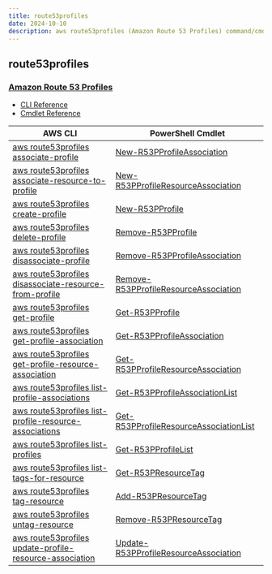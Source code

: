 ```yaml
---
title: route53profiles
date: 2024-10-10
description: aws route53profiles (Amazon Route 53 Profiles) command/cmdlet list.
---
```


## route53profiles

### [Amazon Route 53 Profiles](https://aws.amazon.com/route53/)

* [CLI Reference](https://awscli.amazonaws.com/v2/documentation/api/latest/reference/route53profiles/index.html)
* [Cmdlet Reference](https://docs.aws.amazon.com/powershell/latest/reference/items/Route53Profiles_cmdlets.html)

|AWS CLI|PowerShell Cmdlet|
|----|----|
|[aws route53profiles associate-profile](https://awscli.amazonaws.com/v2/documentation/api/latest/reference/route53profiles/associate-profile.html)|[New-R53PProfileAssociation](https://docs.aws.amazon.com/powershell/latest/reference/items/New-R53PProfileAssociation.html)|
|[aws route53profiles associate-resource-to-profile](https://awscli.amazonaws.com/v2/documentation/api/latest/reference/route53profiles/associate-resource-to-profile.html)|[New-R53PProfileResourceAssociation](https://docs.aws.amazon.com/powershell/latest/reference/items/New-R53PProfileResourceAssociation.html)|
|[aws route53profiles create-profile](https://awscli.amazonaws.com/v2/documentation/api/latest/reference/route53profiles/create-profile.html)|[New-R53PProfile](https://docs.aws.amazon.com/powershell/latest/reference/items/New-R53PProfile.html)|
|[aws route53profiles delete-profile](https://awscli.amazonaws.com/v2/documentation/api/latest/reference/route53profiles/delete-profile.html)|[Remove-R53PProfile](https://docs.aws.amazon.com/powershell/latest/reference/items/Remove-R53PProfile.html)|
|[aws route53profiles disassociate-profile](https://awscli.amazonaws.com/v2/documentation/api/latest/reference/route53profiles/disassociate-profile.html)|[Remove-R53PProfileAssociation](https://docs.aws.amazon.com/powershell/latest/reference/items/Remove-R53PProfileAssociation.html)|
|[aws route53profiles disassociate-resource-from-profile](https://awscli.amazonaws.com/v2/documentation/api/latest/reference/route53profiles/disassociate-resource-from-profile.html)|[Remove-R53PProfileResourceAssociation](https://docs.aws.amazon.com/powershell/latest/reference/items/Remove-R53PProfileResourceAssociation.html)|
|[aws route53profiles get-profile](https://awscli.amazonaws.com/v2/documentation/api/latest/reference/route53profiles/get-profile.html)|[Get-R53PProfile](https://docs.aws.amazon.com/powershell/latest/reference/items/Get-R53PProfile.html)|
|[aws route53profiles get-profile-association](https://awscli.amazonaws.com/v2/documentation/api/latest/reference/route53profiles/get-profile-association.html)|[Get-R53PProfileAssociation](https://docs.aws.amazon.com/powershell/latest/reference/items/Get-R53PProfileAssociation.html)|
|[aws route53profiles get-profile-resource-association](https://awscli.amazonaws.com/v2/documentation/api/latest/reference/route53profiles/get-profile-resource-association.html)|[Get-R53PProfileResourceAssociation](https://docs.aws.amazon.com/powershell/latest/reference/items/Get-R53PProfileResourceAssociation.html)|
|[aws route53profiles list-profile-associations](https://awscli.amazonaws.com/v2/documentation/api/latest/reference/route53profiles/list-profile-associations.html)|[Get-R53PProfileAssociationList](https://docs.aws.amazon.com/powershell/latest/reference/items/Get-R53PProfileAssociationList.html)|
|[aws route53profiles list-profile-resource-associations](https://awscli.amazonaws.com/v2/documentation/api/latest/reference/route53profiles/list-profile-resource-associations.html)|[Get-R53PProfileResourceAssociationList](https://docs.aws.amazon.com/powershell/latest/reference/items/Get-R53PProfileResourceAssociationList.html)|
|[aws route53profiles list-profiles](https://awscli.amazonaws.com/v2/documentation/api/latest/reference/route53profiles/list-profiles.html)|[Get-R53PProfileList](https://docs.aws.amazon.com/powershell/latest/reference/items/Get-R53PProfileList.html)|
|[aws route53profiles list-tags-for-resource](https://awscli.amazonaws.com/v2/documentation/api/latest/reference/route53profiles/list-tags-for-resource.html)|[Get-R53PResourceTag](https://docs.aws.amazon.com/powershell/latest/reference/items/Get-R53PResourceTag.html)|
|[aws route53profiles tag-resource](https://awscli.amazonaws.com/v2/documentation/api/latest/reference/route53profiles/tag-resource.html)|[Add-R53PResourceTag](https://docs.aws.amazon.com/powershell/latest/reference/items/Add-R53PResourceTag.html)|
|[aws route53profiles untag-resource](https://awscli.amazonaws.com/v2/documentation/api/latest/reference/route53profiles/untag-resource.html)|[Remove-R53PResourceTag](https://docs.aws.amazon.com/powershell/latest/reference/items/Remove-R53PResourceTag.html)|
|[aws route53profiles update-profile-resource-association](https://awscli.amazonaws.com/v2/documentation/api/latest/reference/route53profiles/update-profile-resource-association.html)|[Update-R53PProfileResourceAssociation](https://docs.aws.amazon.com/powershell/latest/reference/items/Update-R53PProfileResourceAssociation.html)|

